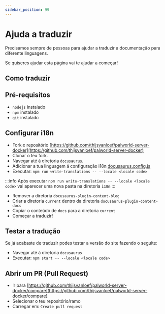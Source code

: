 ```yaml
---
sidebar_position: 99
---
```


# Ajuda a traduzir

Precisamos sempre de pessoas para ajudar a traduzir a documentação para diferente linguagens.

Se quiseres ajudar esta página vai te ajudar a começar!

## Como traduzir

## Pré-requisitos

- `nodejs` instalado
- `npm` instalado
- `git` instalado

## Configurar i18n

<!-- markdownlint-disable-next-line -->

- Fork o repositório [https://github.com/thijsvanloef/palworld-server-docker](https://github.com/thijsvanloef/palworld-server-docker)
- Clonar o teu fork.
- Navegar até á diretoria `docusaurus`.<!-- markdownlint-disable-next-line -->
- Adicionar a tua linguagem á configuração i18n [docusaurus.config.js](https://github.com/thijsvanloef/palworld-server-docker/blob/main/docusaurus/docusaurus.config.js)
- Executar: `npm run write-translations -- --locale <locale code>`

:::info
Após executar `npm run write-translations -- --locale <locale code>` vai aparecer uma nova pasta na diretoria `i18n`
:::

- Remover a diretoria `docusaurus-plugin-content-blog`
- Criar a diretoria `current` dentro da diretoria `docusaurus-plugin-content-docs`
- Copiar o conteúdo de `docs` para a diretoria `current`
- Começar a traduzir!

## Testar a tradução

Se já acabaste de traduzir podes testar a versão do site fazendo o seguite:

- Navegar até á diretoria `docusaurus`
- Executar: `npm start -- --locale <locale code>`

## Abrir um PR (Pull Request)

<!-- markdownlint-disable-next-line -->

- Ir para [https://github.com/thijsvanloef/palworld-server-docker/compare](https://github.com/thijsvanloef/palworld-server-docker/compare)
- Selecionar o teu repositório/ramo
- Carregar em: `Create pull request`
